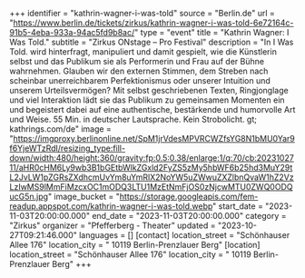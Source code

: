 +++
identifier = "kathrin-wagner-i-was-told"
source = "Berlin.de"
url = "https://www.berlin.de/tickets/zirkus/kathrin-wagner-i-was-told-6e72164c-91b5-4eba-933a-94ac5fd9b8ac/"
type = "event"
title = "Kathrin Wagner: I Was Told."
subtitle = "Zirkus ONstage – Pro Festival"
description = "In I Was Told. wird hinterfragt, manipuliert und damit gespielt, wie die Künstlerin selbst und das Publikum sie als Performerin und Frau auf der Bühne wahrnehmen.
Glauben wir den externen Stimmen, dem Streben nach scheinbar unerreichbarem Perfektionismus oder unserer Intuition und unserem Urteilsvermögen? Mit selbst geschriebenen Texten, Ringjonglage und viel Interaktion lädt sie das Publikum zu gemeinsamen Momenten ein und begeistert dabei auf eine authentische, bestärkende und humorvolle Art und Weise.
55 Min. in deutscher Lautsprache. Kein Strobolicht.
gt; kathrings.com/de"
image = "https://imgproxy.berlinonline.net/SpM1jrVdesMPVRCWZfsYG8N1bMU0Yar9f6YjeWTzRdI/resizing_type:fill-down/width:480/height:360/gravity:fp:0.5:0.38/enlarge:1/q:70/cb:2023102711/aHR0cHM6Ly9wb3B1bGEtbWlkZGxld2FyZS5zMy5hbWF6b25hd3MuY29tL2JvLW1pZGRsZXdhcmUvYm8uYmRlX2NoYW5uZWwuZXZlbnQvaW1hZ2VzLzIwMS9lMmFiMzcxOC1mODQ3LTU1MzEtNmFjOS0zNjcwMTU0ZWQ0ODQucG5n.jpg"
image_bucket = "https://storage.googleapis.com/fem-readup.appspot.com/kathrin-wagner-i-was-told.webp"
start_date = "2023-11-03T20:00:00.000"
end_date = "2023-11-03T20:00:00.000"
category = "Zirkus"
organizer = "Pfefferberg - Theater"
updated = "2023-10-27T09:21:46.000"
languages = []
[contact]
location_street = "Schönhauser Allee 176"
location_city = " 10119 Berlin-Prenzlauer Berg"
[location]
location_street = "Schönhauser Allee 176"
location_city = " 10119 Berlin-Prenzlauer Berg"
+++